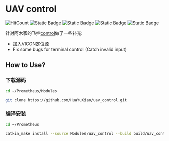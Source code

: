# UAV control


![HitCount](https://img.shields.io/endpoint?url=https%3A%2F%2Fhits.dwyl.com%2FHuaYuXiao%2Fuav_control.json%3Fcolor%3Dpink)
![Static Badge](https://img.shields.io/badge/ROS-melodic-22314E?logo=ros)
![Static Badge](https://img.shields.io/badge/C%2B%2B-11-00599C?logo=cplusplus)
![Static Badge](https://img.shields.io/badge/Ubuntu-18.04.6-E95420?logo=ubuntu)
![Static Badge](https://img.shields.io/badge/NVIDIA-Jetson_Nano-76B900?LOGO=nvidia)


针对阿木家的飞控[control](https://github.com/amov-lab/Prometheus/tree/v1.1/Modules/control)做了一些补充:
- 加入VICON定位源
- Fix some bugs for terminal control (Catch invalid input)


## How to Use?

### 下载源码

```bash
cd ~/Prometheus/Modules
```

```bash
git clone https://github.com/HuaYuXiao/uav_control.git
```

### 编译安装

```bash
cd ~/Prometheus
```

```bash
catkin_make install --source Modules/uav_control --build build/uav_control
```

